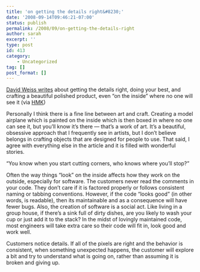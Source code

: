 ```yaml
---
title: 'on getting the details right&#8230;'
date: '2008-09-14T09:46:21-07:00'
status: publish
permalink: /2008/09/on-getting-the-details-right
author: sarah
excerpt: ''
type: post
id: 413
category:
    - Uncategorized
tag: []
post_format: []
---
```

[David Weiss writes](http://unweary.com/2008/09/painted-on-the-inside.html) about getting the details right, doing your best, and crafting a beautiful polished product, even “on the inside” where no one will see it (via [HMK](http://www.extragroup.de/weblog/hmk/archives/004764.html))

Personally I think there is a fine line between art and craft. Creating a model airplane which is painted on the inside which is then boxed in where no one can see it, but you’ll know it’s there — that’s a work of art. It’s a beautiful, obsessive approach that I frequently see in artists, but I don’t believe belongs in crafting objects that are designed for people to use. That said, I agree with everything else in the article and it is filled with wonderful stories.

“You know when you start cutting corners, who knows where you’ll stop?”

Often the way things “look” on the inside affects how they work on the outside, especially for software. The customers never read the comments in your code. They don’t care if it is factored properly or follows consistent naming or tabbing conventions. However, if the code “looks good” (in other words, is readable), then its maintainable and as a consequence will have fewer bugs. Also, the creation of software is a social act. Like living in a group house, if there’s a sink full of dirty dishes, are you likely to wash your cup or just add it to the stack? In the midst of lovingly maintained code, most engineers will take extra care so their code will fit in, look good and work well.

Customers notice details. If all of the pixels are right and the behavior is consistent, when something unexpected happens, the customer will explore a bit and try to understand what is going on, rather than assuming it is broken and giving up.
